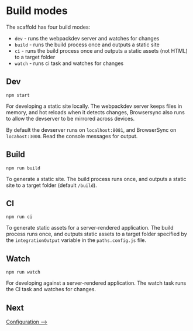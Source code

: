 # Build modes

The scaffold has four build modes:
- `dev` - runs the webpackdev server and watches for changes
- `build` - runs the build process once and outputs a static site
- `ci` - runs the build process once and outputs a static assets (not HTML) to a target folder
- `watch` - runs ci task and watches for changes 


## Dev
```
npm start
```

For developing a static site locally. The webpackdev server keeps files in memory, and hot reloads when it detects changes, Browsersync also runs to allow the devserver to be mirrored across devices.

By default the devserver runs on `localhost:8081`, and BrowserSync on `locahost:3000`. Read the console messages for output.

## Build
```
npm run build
```
To generate a static site. The build process runs once, and outputs a static site to a target folder (default `/build`).

## CI
```
npm run ci
```
To generate static assets for a server-rendered application. The build process runs once, and outputs static assets to a target folder specified by the `integrationOutput` variable in the `paths.config.js` file.

## Watch
```
npm run watch
```
For developing against a server-rendered application. The watch task runs the CI task and watches for changes.


## Next
[Configuration ⟶](./configuration.md)